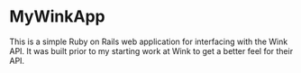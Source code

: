 # MyWinkApp

This is a simple Ruby on Rails web application for interfacing with the Wink API. It was built prior to my starting work at Wink to get a better feel for their API.
